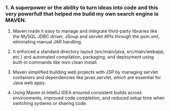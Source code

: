 ### 1.   A superpower or the ability to turn ideas into code and this very powerfull that helped me build my own search engine is MAVEN.

1. Maven made it easy to manage and integrate third-party libraries like the MySQL JDBC driver, JSoup and servlet APIs through the pom.xml, eliminating manual JAR handling.

2. It enforced a standard directory layout (src/main/java, src/main/webapp, etc.) and automated compilation, packaging, and deployment using built-in commands like mvn clean install.

3. Maven simplified building web projects with JSP by managing servlet containers and dependencies like javax.servlet, which are essential for Java web apps.

4. Using Maven in IntelliJ IDEA ensured consistent builds across environments, improved code completion, and reduced setup time when switching systems or sharing code.

